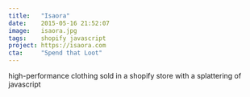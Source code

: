 ```yaml
---
title:   "Isaora"
date:    2015-05-16 21:52:07
image:   isaora.jpg
tags:    shopify javascript
project: https://isaora.com
cta:     "Spend that Loot"
---
```


high-performance clothing sold in a shopify store with a splattering of javascript
